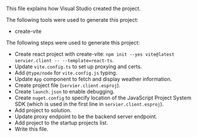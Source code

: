 This file explains how Visual Studio created the project.

The following tools were used to generate this project:
- create-vite

The following steps were used to generate this project:
- Create react project with create-vite: `npm init --yes vite@latest servier.client -- --template=react-ts`.
- Update `vite.config.ts` to set up proxying and certs.
- Add `@type/node` for `vite.config.js` typing.
- Update `App` component to fetch and display weather information.
- Create project file (`servier.client.esproj`).
- Create `launch.json` to enable debugging.
- Create `nuget.config` to specify location of the JavaScript Project System SDK (which is used in the first line in `servier.client.esproj`).
- Add project to solution.
- Update proxy endpoint to be the backend server endpoint.
- Add project to the startup projects list.
- Write this file.

